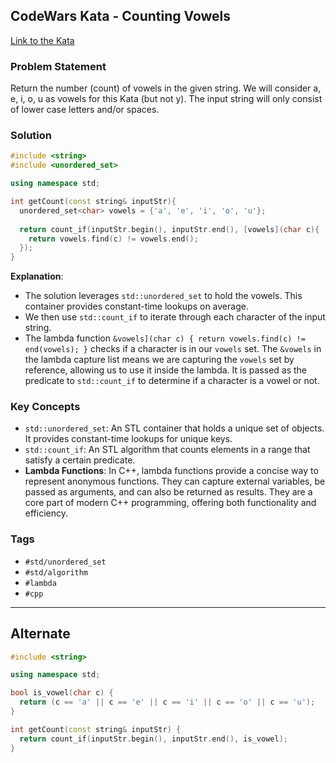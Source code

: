 ## CodeWars Kata - Counting Vowels

[Link to the Kata](https://www.codewars.com/kata/54ff3102c1bad923760001f3/train/cpp)

### Problem Statement
Return the number (count) of vowels in the given string. We will consider a, e, i, o, u as vowels for this Kata (but not y). The input string will only consist of lower case letters and/or spaces.

### Solution

```cpp
#include <string>
#include <unordered_set>

using namespace std;

int getCount(const string& inputStr){
  unordered_set<char> vowels = {'a', 'e', 'i', 'o', 'u'};
  
  return count_if(inputStr.begin(), inputStr.end(), [vowels](char c){
    return vowels.find(c) != vowels.end();
  });
}
```

**Explanation**:

- The solution leverages `std::unordered_set` to hold the vowels. This container provides constant-time lookups on average.
- We then use `std::count_if` to iterate through each character of the input string.
- The lambda function `&vowels](char c) { return vowels.find(c) != end(vowels); }` checks if a character is in our `vowels` set. The `&vowels` in the lambda capture list means we are capturing the `vowels` set by reference, allowing us to use it inside the lambda. It is passed as the predicate to `std::count_if` to determine if a character is a vowel or not.

### Key Concepts

- `std::unordered_set`: An STL container that holds a unique set of objects. It provides constant-time lookups for unique keys.
- `std::count_if`: An STL algorithm that counts elements in a range that satisfy a certain predicate.
- **Lambda Functions**: In C++, lambda functions provide a concise way to represent anonymous functions. They can capture external variables, be passed as arguments, and can also be returned as results. They are a core part of modern C++ programming, offering both functionality and efficiency.

### Tags

- `#std/unordered_set`
- `#std/algorithm`
- `#lambda`
- `#cpp`

---

## Alternate

```c++
#include <string>

using namespace std;

bool is_vowel(char c) {
  return (c == 'a' || c == 'e' || c == 'i' || c == 'o' || c == 'u');
}

int getCount(const string& inputStr) {
  return count_if(inputStr.begin(), inputStr.end(), is_vowel);
}
```

